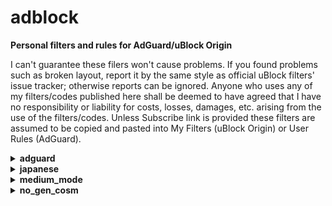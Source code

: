 # adblock

<strong>Personal filters and rules for AdGuard/uBlock Origin</strong>

I can't guarantee these filers won't cause problems. If you found problems such as broken layout, report it by the same style as official uBlock filters' issue tracker; otherwise reports can be ignored. Anyone who uses any of my filters/codes published here shall be deemed to have agreed that I have no responsibility or liability for costs, losses, damages, etc. arising from the use of the filters/codes. Unless Subscribe link is provided these filters are assumed to be copied and pasted into My Filters (uBlock Origin) or User Rules (AdGuard).

<details>
<summary><strong>adguard</strong></summary>

### AdGuard Social media Plus (adguard-social-plus.txt)

[AdGuard Social media filter](https://kb.adguard.com/en/general/adguard-ad-filters#social) tends to rely too much on cosmetic filters IMHO. This filter consists of network filters only and complements Social media filter. Particularly useful on browser extensions and contents blocker, not as much on other AdGuard platforms where it can remove contents specified by cosmetic filters.
- `||connect.facebook.net/en_US/sdk.js`
- `||platform.twitter.com/widgets.js`
- `||static.evernote.com^$third-party`

are commented out as some people will need them. Those who are sure don't need them can add them to User Rules without the initial `!`.

<a href="abp:subscribe?location=https://raw.githubusercontent.com/Yuki2718/adblock/master/adguard/adguard-social-plus.txt&title=AdGuard%20Social%20media%20Plus">Subscribe</a>

### AdGuard Tracking Protection Plus (adguard-tracking-plus.txt)

[AdGuard Tracking Protection filter](https://kb.adguard.com/en/general/adguard-ad-filters#privacy) is probably the least false-positive prone anti-tracking list; however, it comes with its own cost of less coverage. This filter aims to complement that and was extracted from my mobile filters but not identical. Some of bug reports are commented out but you can add them to User Rules without the initial `!`.

Inclusion criteria:
- Didn't and less likely to cause false-positive
- Useful to English user
- Useful to default-deny script settings such as uBlock Origin medium mode

Exclusion:
- Trackers covered by Simplified domain names filter or Firefox tracking protection
- Trackers blocked by uBlock Origin medium mode with /medium_mode/ublock-dynamic-rules.txt minus EasyPrivacy

<a href="abp:subscribe?location=https://raw.githubusercontent.com/Yuki2718/adblock/master/adguard/adguard-tracking-plus.txt&title=AdGuard%20Tracking%20Protection%20Plus">Subscribe</a>

</details>

<details>
<summary><strong>japanese</strong></summary>

### blog-parts-adult.txt

Removes ranking buttons on adult sites. See below.

### blog-parts.txt

This removes blog parts and ranking buttons on Japanese websites.

Exclusion:
- Potentially useful parts or buttons
- Buttons for simple search sites without ranking function
- Buttons on adult sites except for some common ones (see above)

### Sable filters 2 (sable-filters2.txt)

Inspired by [Sable filters](http://meetingwords.com/RK2njtyC7k), this removes cookie consents. Main focuses are Japanese sites and other high-traffic sites many Japanese people will visit. False-positive prone rules won't be added (e.g. cookielaw.org, uk-cookie-consent plugin).

<a href="abp:subscribe?location=https://raw.githubusercontent.com/Yuki2718/adblock/master/japanese/sabre-filters2.txt&title=Sabre%20filters%202">Subscribe</a>

</details>

<details>
<summary><strong>medium_mode</strong></summary>

### ublock-dynamic-rules.txt

A whitelist for medium mode of uBlock Origin for English user. The purpose is to help those non-techie, yet security-conscious, people to use the mode. Payment services and mobile sites are out-of-scope. In addition, following rules are included:

- `* localhost * block`
- `file-scheme * 1p-script block`
- `file-scheme * inline-script block`

### ublock-static-rules.txt

WordPress plugins have been security nightmare and are usually implemented in first-party resource that bypasses medium mode. Although it's impossible to block thousands of these plugins without breaking too many sites, blocking those unwanted plugins won't be a bad idea. While popular social and annoyances filters block many of them, they come with tons of unnecessary rules<sup>1</sup> and also occasionally cause false-positive. For these reasons I've settled down to AdGuard Social media filter which is relatively small in size and rarely breaks pages; however, it only blocks minimal set of the plugins. This list includes 1) rules for the plugins not on the Social media filter or other default filter lists, 2) rules almost equivalent to Noscript's Application Boundaries Enforcer, and 3) a regex rule focused only on the latest survey scam campaign.

Exclusion:
- rules that caused or can cause false-positive
- rarely seen plugins such that used by less than 100 sites according to themesinfo.com or plugins used only on specific websites
- CSS-only plugins; those generic rules can have performance impact so I guess blocking CSS-only plugins does not pay enough.

Click on the Raw button of the page and copy & paste the code to your uBlock Origin's My filters pane.

[1]: Unnecessary network rules if you use medium mode and tons of cosmetic rules; cosmetic rule has no security, privacy, or performance value.
</details>

<details>
<summary><strong>no_gen_cosm</strong></summary>
  
### Placeholder Hider with no generic hiding (phhider-nogen.txt)

`Ignore generic cosmetic filters` is recommended if you want better performance without sacrificing security or privacy. However, you'll notice ugly layout of many websites once you enabled this option. This filter mitigates this on English sites by removing placeholders left as a result of disabling generic cosmetic filters. Useful to those who replaced EasyList with its "without element hiding" version for even better performance too. The name is inspired by [Placeholder Buster](https://github.com/NanoAdblockerLab/NanoContrib) but the list is independent and can be used together. I also highly recommend you to add AdGuard Base in uBlock Origin default set of filters not only because it includes many specific cosmetic rules but also many potential problems by my rules are already addressed by the list. This would probably be a first public list utilizing [specific generic filter](https://github.com/gorhill/uBlock/wiki/Static-filter-syntax#specific-generic)

Exclusion:
- Small place holder (e.g. *##.ad-space or *##.ad-area hides placeholders on various WordPress sites but won't be added for the reason.)

<a href="abp:subscribe?location=https://raw.githubusercontent.com/Yuki2718/adblock/master/no_gen_cosm/phhider-nogen.txt&title=Placeholder%20Hider%20with%20no%20generic%20hiding">Subscribe</a>

### Placeholder Hider with no generic hiding for mobile (phhider-nogen-mob.txt)

The mobile version of the above filter. This filter will not get updated often due to maintenance cost. Rules covered by AdGuard Mobile ads filter won't be added.

<a href="abp:subscribe?location=https://raw.githubusercontent.com/Yuki2718/adblock/master/no_gen_cosm/phhider-nogen-mob.txt&title=Placeholder%20Hider%20with%20no%20generic%20hiding%20for%20mobile">Subscribe</a>

</details>
